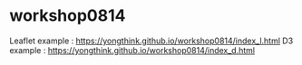 # workshop0814


Leaflet example : https://yongthink.github.io/workshop0814/index_l.html
D3 example : https://yongthink.github.io/workshop0814/index_d.html
